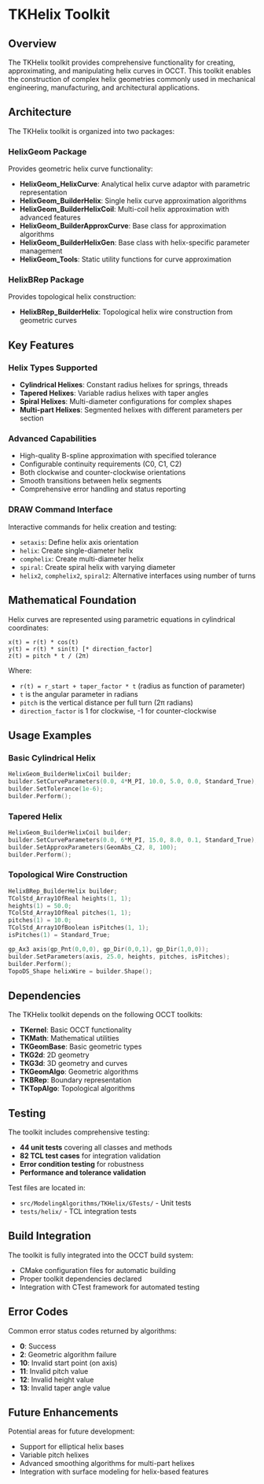 # TKHelix Toolkit

## Overview

The TKHelix toolkit provides comprehensive functionality for creating, approximating, and manipulating helix curves in OCCT. This toolkit enables the construction of complex helix geometries commonly used in mechanical engineering, manufacturing, and architectural applications.

## Architecture

The TKHelix toolkit is organized into two packages:

### HelixGeom Package
Provides geometric helix curve functionality:
- **HelixGeom_HelixCurve**: Analytical helix curve adaptor with parametric representation
- **HelixGeom_BuilderHelix**: Single helix curve approximation algorithms  
- **HelixGeom_BuilderHelixCoil**: Multi-coil helix approximation with advanced features
- **HelixGeom_BuilderApproxCurve**: Base class for approximation algorithms
- **HelixGeom_BuilderHelixGen**: Base class with helix-specific parameter management
- **HelixGeom_Tools**: Static utility functions for curve approximation

### HelixBRep Package
Provides topological helix construction:
- **HelixBRep_BuilderHelix**: Topological helix wire construction from geometric curves

## Key Features

### Helix Types Supported
- **Cylindrical Helixes**: Constant radius helixes for springs, threads
- **Tapered Helixes**: Variable radius helixes with taper angles
- **Spiral Helixes**: Multi-diameter configurations for complex shapes
- **Multi-part Helixes**: Segmented helixes with different parameters per section

### Advanced Capabilities
- High-quality B-spline approximation with specified tolerance
- Configurable continuity requirements (C0, C1, C2)
- Both clockwise and counter-clockwise orientations
- Smooth transitions between helix segments
- Comprehensive error handling and status reporting

### DRAW Command Interface
Interactive commands for helix creation and testing:
- `setaxis`: Define helix axis orientation
- `helix`: Create single-diameter helix
- `comphelix`: Create multi-diameter helix
- `spiral`: Create spiral helix with varying diameter
- `helix2`, `comphelix2`, `spiral2`: Alternative interfaces using number of turns

## Mathematical Foundation

Helix curves are represented using parametric equations in cylindrical coordinates:

```
x(t) = r(t) * cos(t)
y(t) = r(t) * sin(t) [* direction_factor]
z(t) = pitch * t / (2π)
```

Where:
- `r(t) = r_start + taper_factor * t` (radius as function of parameter)
- `t` is the angular parameter in radians
- `pitch` is the vertical distance per full turn (2π radians)
- `direction_factor` is 1 for clockwise, -1 for counter-clockwise

## Usage Examples

### Basic Cylindrical Helix
```cpp
HelixGeom_BuilderHelixCoil builder;
builder.SetCurveParameters(0.0, 4*M_PI, 10.0, 5.0, 0.0, Standard_True);
builder.SetTolerance(1e-6);
builder.Perform();
```

### Tapered Helix
```cpp
HelixGeom_BuilderHelixCoil builder;
builder.SetCurveParameters(0.0, 6*M_PI, 15.0, 8.0, 0.1, Standard_True);
builder.SetApproxParameters(GeomAbs_C2, 8, 100);
builder.Perform();
```

### Topological Wire Construction
```cpp
HelixBRep_BuilderHelix builder;
TColStd_Array1OfReal heights(1, 1);
heights(1) = 50.0;
TColStd_Array1OfReal pitches(1, 1);
pitches(1) = 10.0;
TColStd_Array1OfBoolean isPitches(1, 1);
isPitches(1) = Standard_True;

gp_Ax3 axis(gp_Pnt(0,0,0), gp_Dir(0,0,1), gp_Dir(1,0,0));
builder.SetParameters(axis, 25.0, heights, pitches, isPitches);
builder.Perform();
TopoDS_Shape helixWire = builder.Shape();
```

## Dependencies

The TKHelix toolkit depends on the following OCCT toolkits:
- **TKernel**: Basic OCCT functionality
- **TKMath**: Mathematical utilities
- **TKGeomBase**: Basic geometric types
- **TKG2d**: 2D geometry
- **TKG3d**: 3D geometry and curves
- **TKGeomAlgo**: Geometric algorithms
- **TKBRep**: Boundary representation
- **TKTopAlgo**: Topological algorithms

## Testing

The toolkit includes comprehensive testing:
- **44 unit tests** covering all classes and methods
- **82 TCL test cases** for integration validation
- **Error condition testing** for robustness
- **Performance and tolerance validation**

Test files are located in:
- `src/ModelingAlgorithms/TKHelix/GTests/` - Unit tests
- `tests/helix/` - TCL integration tests

## Build Integration

The toolkit is fully integrated into the OCCT build system:
- CMake configuration files for automatic building
- Proper toolkit dependencies declared
- Integration with CTest framework for automated testing

## Error Codes

Common error status codes returned by algorithms:
- **0**: Success
- **2**: Geometric algorithm failure
- **10**: Invalid start point (on axis)
- **11**: Invalid pitch value
- **12**: Invalid height value  
- **13**: Invalid taper angle value

## Future Enhancements

Potential areas for future development:
- Support for elliptical helix bases
- Variable pitch helixes
- Advanced smoothing algorithms for multi-part helixes
- Integration with surface modeling for helix-based features
